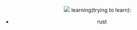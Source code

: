 <div align="center">

  ![](https://github-readme-stats.vercel.app/api?username=oYakate&show_icons=true&theme=transparent)
 learning(trying to learn):
- rust
</div>



